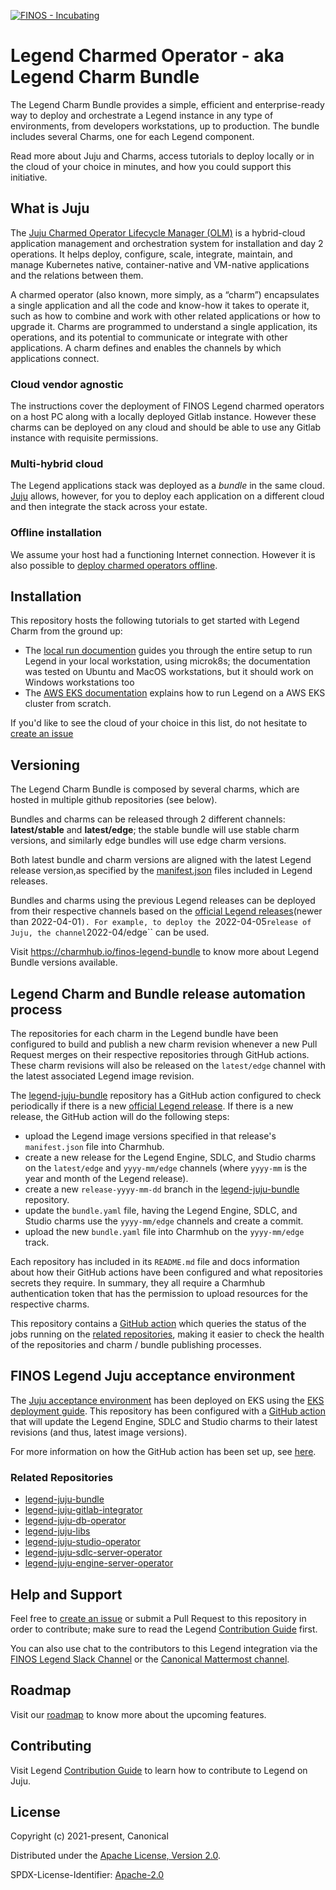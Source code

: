 [![FINOS - Incubating](https://cdn.jsdelivr.net/gh/finos/contrib-toolbox@main/images/badge-incubating.svg)](https://github.com/finos/community/blob/master/governance/Software-Projects/Project-Lifecycle.md#incubating-projects)

# Legend Charmed Operator - aka Legend Charm Bundle
The Legend Charm Bundle provides a simple, efficient and enterprise-ready way to deploy and orchestrate a Legend instance in any type of environments, from developers workstations, up to production. The bundle includes several Charms, one for each Legend component.

Read more about Juju and Charms, access tutorials to deploy locally or in the cloud of your choice in minutes, and how you could support this initiative.

## What is Juju
The [Juju Charmed Operator Lifecycle Manager (OLM)](https://juju.is/docs/olm) is a hybrid-cloud application management and orchestration system for installation and day 2 operations. It helps deploy, configure, scale, integrate, maintain, and manage Kubernetes native, container-native and VM-native applications and the relations between them.

A charmed operator (also known, more simply, as a “charm”) encapsulates a single application and all the code and know-how it takes to operate it, such as how to combine and work with other related applications or how to upgrade it. Charms are programmed to understand a single application, its operations, and its potential to communicate or integrate with other applications. A charm defines and enables the channels by which applications connect.

### Cloud vendor agnostic
The instructions cover the deployment of FINOS Legend charmed operators on a host PC along with a locally deployed Gitlab instance. However these charms can be deployed on any cloud and should be able to use any Gitlab instance with requisite permissions.

### Multi-hybrid cloud
The Legend applications stack was deployed as a _bundle_ in the same cloud. [Juju](https://juju.is/) allows, however, for you to deploy each application on a different cloud and then integrate the stack across your estate.

### Offline installation
We assume your host had a functioning Internet connection. However it is also possible to [deploy charmed operators offline](https://juju.is/docs/olm/working-offline).

## Installation
This repository hosts the following tutorials to get started with Legend Charm from the ground up:
- The [local run documention](docs/deploy/local.md) guides you through the entire setup to run Legend in your local workstation, using microk8s; the documentation was tested on Ubuntu and MacOS workstations, but it should work on Windows workstations too
- The [AWS EKS documentation](docs/deploy/aws-eks.md) explains how to run Legend on a AWS EKS cluster from scratch.

If you'd like to see the cloud of your choice in this list, do not hesitate to [create an issue](https://github.com/finos/legend-integration-juju/issues)

## Versioning
The Legend Charm Bundle is composed by several charms, which are hosted in multiple github repositories (see below).

Bundles and charms can be released through 2 different channels: **latest/stable** and **latest/edge**; the stable bundle will use stable charm versions, and similarly edge bundles will use edge charm versions.

Both latest bundle and charm versions are aligned with the latest Legend release version,as specified by the [manifest.json](https://github.com/finos/legend/tree/master/releases) files included in Legend releases.

Bundles and charms using the previous Legend releases can be deployed from their respective channels based on the [official Legend releases](https://github.com/finos/legend/tree/master/releases)(newer than 2022-04-01``). For example, to deploy the ``2022-04-05`` release of Juju, the channel ``2022-04/edge`` can be used.

Visit https://charmhub.io/finos-legend-bundle to know more about Legend Bundle versions available.

## Legend Charm and Bundle release automation process

The repositories for each charm in the Legend bundle have been configured to build and publish a new charm revision whenever a new Pull Request merges on their respective repositories through GitHub actions. These charm revisions will also be released on the ``latest/edge`` channel with the latest associated Legend image revision.

The [legend-juju-bundle](https://github.com/finos/legend-juju-bundle) repository has a GitHub action configured to check periodically if there is a new [official Legend release](https://github.com/finos/legend/tree/master/releases). If there is a new release, the GitHub action will do the following steps:

- upload the Legend image versions specified in that release's ``manifest.json`` file into Charmhub.
- create a new release for the Legend Engine, SDLC, and Studio charms on the ``latest/edge`` and ``yyyy-mm/edge`` channels (where ``yyyy-mm`` is the year and month of the Legend release).
- create a new ``release-yyyy-mm-dd`` branch in the [legend-juju-bundle](https://github.com/finos/legend-juju-bundle) repository.
- update the ``bundle.yaml`` file, having the Legend Engine, SDLC, and Studio charms use the ``yyyy-mm/edge`` channels and create a commit.
- upload the new ``bundle.yaml`` file into Charmhub on the ``yyyy-mm/edge`` track.

Each repository has included in its ``README.md`` file and docs information about how their GitHub actions have been configured and what repositories secrets they require. In summary, they all require a Charmhub authentication token that has the permission to upload resources for the respective charms.

This repository contains a [GitHub action](.github/workflows/legend_status.yaml) which queries the status of the jobs running on the [related repositories](#Related-Repositores), making it easier to check the health of the repositories and charm / bundle publishing processes.

## FINOS Legend Juju acceptance environment

The [Juju acceptance environment](https://juju-acct.legend.finos.org/) has been deployed on EKS using the [EKS deployment guide](docs/deploy/aws-eks.md). This repository has been configured with a [GitHub action](.github/workflows/scheduled.yaml) that will update the Legend Engine, SDLC and Studio charms to their latest revisions (and thus, latest image versions).

For more information on how the GitHub action has been set up, see [here](docs/periodic_job.md).

### Related Repositories
- [legend-juju-bundle](https://github.com/finos/legend-juju-bundle)
- [legend-juju-gitlab-integrator](https://github.com/finos/legend-juju-gitlab-integrator)
- [legend-juju-db-operator](https://github.com/finos/legend-juju-db-operator)
- [legend-juju-libs](https://github.com/finos/legend-juju-libs)
- [legend-juju-studio-operator](https://github.com/finos/legend-juju-studio-operator)
- [legend-juju-sdlc-server-operator](https://github.com/finos/legend-juju-sdlc-server-operator)
- [legend-juju-engine-server-operator](https://github.com/finos/legend-juju-engine-server-operator)

## Help and Support
Feel free to [create an issue](https://github.com/finos/legend-integration-juju/issues/new/choose) or submit a Pull Request to this repository in order to contribute; make sure to read the Legend [Contribution Guide](https://github.com/finos/legend/blob/main/CONTRIBUTING.md) first.

You can also use chat to the contributors to this Legend integration via the [FINOS Legend Slack Channel](finos-lf.slack.com) or the [Canonical Mattermost channel](https://chat.charmhub.io/charmhub/channels/charmed-legend).

## Roadmap
Visit our [roadmap](https://github.com/finos/legend#roadmap) to know more about the upcoming features.

## Contributing
Visit Legend [Contribution Guide](https://github.com/finos/legend/blob/main/CONTRIBUTING.md) to learn how to contribute to Legend on Juju.

## License
Copyright (c) 2021-present, Canonical

Distributed under the [Apache License, Version 2.0](http://www.apache.org/licenses/LICENSE-2.0).

SPDX-License-Identifier: [Apache-2.0](https://spdx.org/licenses/Apache-2.0)
